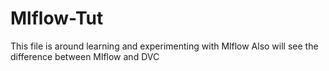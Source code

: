 # Mlflow-Tut
This file is around learning and experimenting with Mlflow
Also will see the difference between Mlflow and DVC
